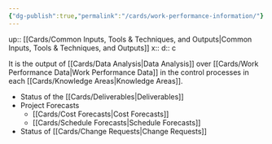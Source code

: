 ```yaml
---
{"dg-publish":true,"permalink":"/cards/work-performance-information/"}
---
```


up:: [[Cards/Common Inputs, Tools & Techniques, and Outputs\|Common Inputs, Tools & Techniques, and Outputs]] 
x:: 
d:: c

It is the output of [[Cards/Data Analysis\|Data Analysis]] over [[Cards/Work Performance Data\|Work Performance Data]] in the control processes in each [[Cards/Knowledge Areas\|Knowledge Areas]]. 
- Status of the [[Cards/Deliverables\|Deliverables]] 
- Project Forecasts
	- [[Cards/Cost Forecasts\|Cost Forecasts]] 
	- [[Cards/Schedule Forecasts\|Schedule Forecasts]] 
- Status of [[Cards/Change Requests\|Change Requests]]
